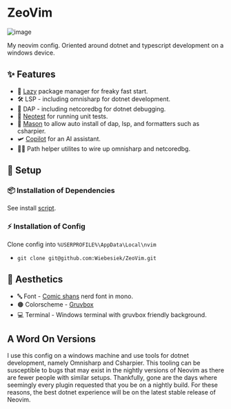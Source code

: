 # ZeoVim
![image](https://github.com/Wiebesiek/ZeoVim/assets/44254336/8f2a5d73-b5d9-4d79-a8df-ddcdbbe1bd62)

My neovim config. Oriented around dotnet and typescript development on a windows device.

## ✨ Features
- 🚀 [Lazy](https://github.com/folke/lazy.nvim) package manager for freaky fast start.
- 🛠️ LSP - including omnisharp for dotnet development.
- 🔬 DAP - including netcoredbg for dotnet debugging.
- 🧪 [Neotest](https://github.com/nvim-neotest/neotest) for running unit tests.
- 🧱 [Mason](https://github.com/williamboman/mason.nvim) to allow auto install of dap, lsp, and formatters such as csharpier.
- 🛩️ [Copilot](https://github.com/github/copilot.vim) for an AI assistant.
- 👨‍🔬 Path helper utilites to wire up omnisharp and netcoredbg.
## 🔧 Setup

### 📦 Installation of Dependencies
See install [script](https://github.com/Wiebesiek/ZeoVim/blob/main/install-dep.ps1).
### ⚡️ Installation of Config

Clone config into `%USERPROFILE%\AppData\Local\nvim`

- `git clone git@github.com:Wiebesiek/ZeoVim.git`

## 🎨 Aesthetics
- 🔤 Font - [Comic shans](https://github.com/shannpersand/comic-shanns) nerd font in mono.
- 🟤 Colorscheme - [Gruvbox](https://github.com/ellisonleao/gruvbox.nvim)
- 💻 Terminal - Windows terminal with gruvbox friendly background.

## A Word On Versions
I use this config on a windows machine and use tools for dotnet development, namely Omnisharp and Csharpier. This tooling can be susceptible to bugs that may exist in the nightly versions of Neovim as there are fewer people with similar setups. Thankfully, gone are the days where seemingly every plugin requested that you be on a nightly build. For these reasons, the best dotnet experience will be on the latest stable release of Neovim.

